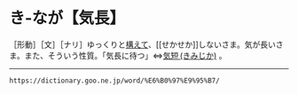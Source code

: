 # き‐なが【気長】

［形動］［文］［ナリ］ゆっくりと[構えて](かまえて（構えて）)、[[せかせか]]しないさま。気が長いさま。また、そういう性質。「気長に待つ」⇔[気短 (きみじか)](https://dictionary.goo.ne.jp/word/%E6%B0%97%E7%9F%AD/#jn-53882) 。

---
`https://dictionary.goo.ne.jp/word/%E6%B0%97%E9%95%B7/`